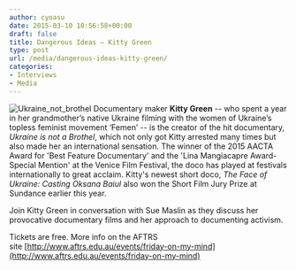 ```yaml
---
author: cyoasu
date: 2015-03-10 10:56:58+00:00
draft: false
title: Dangerous Ideas – Kitty Green
type: post
url: /media/dangerous-ideas-kitty-green/
categories:
- Interviews
- Media
---
```


![Ukraine_not_brothel](http://www.ozeukes.com/wp-content/uploads/2015/03/Ukraine_not_brothel.jpg)
Documentary maker **Kitty Green** -- who spent a year in her grandmother’s native Ukraine filming with the women of Ukraine’s topless feminist movement ‘Femen’ -- is the creator of the hit documentary, _Ukraine is not a Brothel_, which not only got Kitty arrested many times but also made her an international sensation. The winner of the 2015 AACTA Award for 'Best Feature Documentary' and the 'Lina Mangiacapre Award-Special Mention' at the Venice Film Festival, the doco has played at festivals internationally to great acclaim. Kitty's newest short doco, _The Face of Ukraine: Casting Oksana Baiul_ also won the Short Film Jury Prize at Sundance earlier this year.

Join Kitty Green in conversation with Sue Maslin as they discuss her provocative documentary films and her approach to documenting activism.

Tickets are free. More info on the AFTRS site [http://www.aftrs.edu.au/events/friday-on-my-mind](http://www.aftrs.edu.au/events/friday-on-my-mind)
